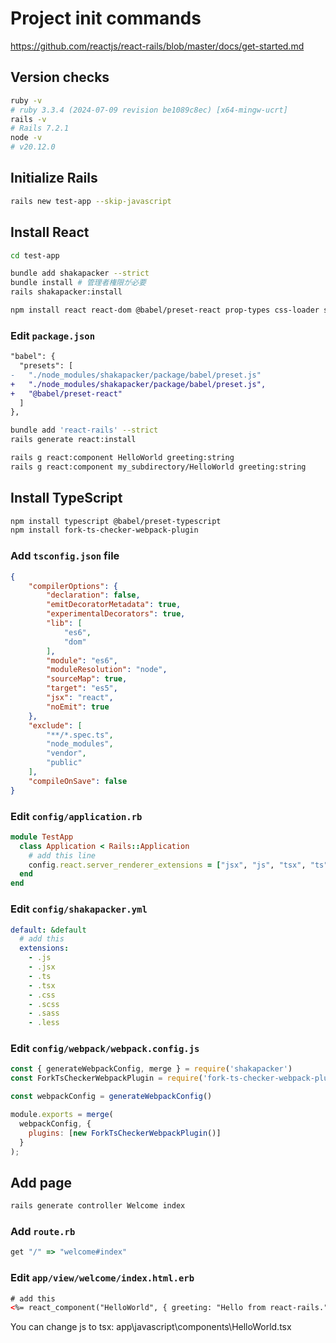 # Project init commands

<https://github.com/reactjs/react-rails/blob/master/docs/get-started.md>

## Version checks

```sh
ruby -v
# ruby 3.3.4 (2024-07-09 revision be1089c8ec) [x64-mingw-ucrt]
rails -v
# Rails 7.2.1
node -v
# v20.12.0
```

## Initialize Rails

```sh
rails new test-app --skip-javascript
```

## Install React

```sh
cd test-app

bundle add shakapacker --strict
bundle install # 管理者権限が必要
rails shakapacker:install

npm install react react-dom @babel/preset-react prop-types css-loader style-loader mini-css-extract-plugin css-minimizer-webpack-plugin
```

### Edit `package.json`

```diff
"babel": {
  "presets": [
-   "./node_modules/shakapacker/package/babel/preset.js"
+   "./node_modules/shakapacker/package/babel/preset.js",
+   "@babel/preset-react"
  ]
},
```

```sh
bundle add 'react-rails' --strict
rails generate react:install

rails g react:component HelloWorld greeting:string
rails g react:component my_subdirectory/HelloWorld greeting:string
```

## Install TypeScript

```sh
npm install typescript @babel/preset-typescript
npm install fork-ts-checker-webpack-plugin
```

### Add `tsconfig.json` file

```json
{
    "compilerOptions": {
        "declaration": false,
        "emitDecoratorMetadata": true,
        "experimentalDecorators": true,
        "lib": [
            "es6",
            "dom"
        ],
        "module": "es6",
        "moduleResolution": "node",
        "sourceMap": true,
        "target": "es5",
        "jsx": "react",
        "noEmit": true
    },
    "exclude": [
        "**/*.spec.ts",
        "node_modules",
        "vendor",
        "public"
    ],
    "compileOnSave": false
}
```

### Edit `config/application.rb`

```rb
module TestApp
  class Application < Rails::Application
    # add this line
    config.react.server_renderer_extensions = ["jsx", "js", "tsx", "ts"]
  end
end

```

### Edit `config/shakapacker.yml`

```yml
default: &default
  # add this
  extensions:
    - .js
    - .jsx
    - .ts
    - .tsx
    - .css
    - .scss
    - .sass
    - .less

```

### Edit `config/webpack/webpack.config.js`

```js
const { generateWebpackConfig, merge } = require('shakapacker')
const ForkTsCheckerWebpackPlugin = require('fork-ts-checker-webpack-plugin');

const webpackConfig = generateWebpackConfig()

module.exports = merge(
  webpackConfig, {
    plugins: [new ForkTsCheckerWebpackPlugin()]
  }
);
```

## Add page

```sh
rails generate controller Welcome index
```

### Add `route.rb`

```rb
get "/" => "welcome#index"
```

### Edit `app/view/welcome/index.html.erb`

```html
# add this
<%= react_component("HelloWorld", { greeting: "Hello from react-rails.", info: { name: "react-rails" } }, { class: "hello-world" }) %>
```

You can change js to tsx: app\javascript\components\HelloWorld.tsx

